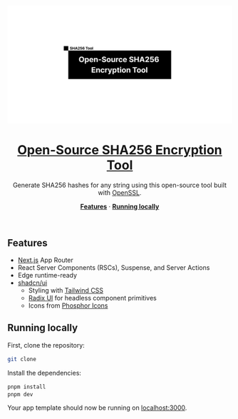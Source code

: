<a href="https://sha256-encryption-tool.github.io/">
  <img alt="Open-Source SHA256 Encryption Tool" src="./app/opengraph-image.png">
  <h1 align="center">Open-Source SHA256 Encryption Tool</h1>
</a>

<p align="center">
  Generate SHA256 hashes for any string using this open-source tool built with <a href="https://www.openssl.org/" target="_blank">OpenSSL</a>.
</p>

<p align="center">
  <a href="#features"><strong>Features</strong></a> ·
  <a href="#running-locally"><strong>Running locally</strong></a>
</p>
<br/>

## Features

- [Next.js](https://nextjs.org) App Router
- React Server Components (RSCs), Suspense, and Server Actions
- Edge runtime-ready
- [shadcn/ui](https://ui.shadcn.com)
  - Styling with [Tailwind CSS](https://tailwindcss.com)
  - [Radix UI](https://radix-ui.com) for headless component primitives
  - Icons from [Phosphor Icons](https://phosphoricons.com)

## Running locally

First, clone the repository:

```bash
git clone
```

Install the dependencies:

```bash
pnpm install
pnpm dev
```

Your app template should now be running on [localhost:3000](http://localhost:3000/).
